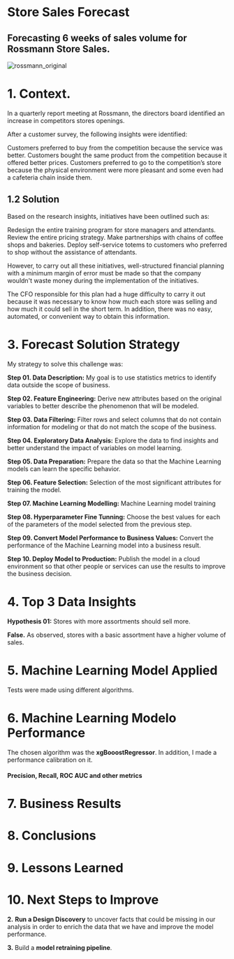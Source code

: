 # Store Sales Forecast

## Forecasting 6 weeks of sales volume for Rossmann Store Sales.

![rossmann_original](https://user-images.githubusercontent.com/72186071/106330645-578b5c00-6262-11eb-9faa-47e8862fe463.jpg)

# 1. Context.

In a quarterly report meeting at Rossmann, the directors board identified an increase in competitors stores openings.

After a customer survey, the following insights were identified:

Customers preferred to buy from the competition because the service was better.
Customers bought the same product from the competition because it offered better prices.
Customers preferred to go to the competition’s store because the physical environment were more pleasant and some even had a cafeteria chain inside them.

## 1.2 Solution

Based on the research insights, initiatives have been outlined such as:

Redesign the entire training program for store managers and attendants.
Review the entire pricing strategy.
Make partnerships with chains of coffee shops and bakeries.
Deploy self-service totems to customers who preferred to shop without the assistance of attendants.

However, to carry out all these initiatives, well-structured financial planning with a minimum margin of error must be made so that the company wouldn't waste money during the implementation of the initiatives.

The CFO responsible for this plan had a huge difficulty to carry it out because it was necessary to know how much each store was selling and how much it could sell in the short term. In addition, there was no easy, automated, or convenient way to obtain this information.


# 3. Forecast Solution Strategy

My strategy to solve this challenge was:

**Step 01. Data Description:** My goal is to use statistics metrics to identify data outside the scope of business.

**Step 02. Feature Engineering:** Derive new attributes based on the original variables to better describe the phenomenon that will be modeled.

**Step 03. Data Filtering:** Filter rows and select columns that do not contain information for modeling or that do not match the scope of the business.

**Step 04. Exploratory Data Analysis:** Explore the data to find insights and better understand the impact of variables on model learning.

**Step 05. Data Preparation:** Prepare the data so that the Machine Learning models can learn the specific behavior.

**Step 06. Feature Selection:** Selection of the most significant attributes for training the model.

**Step 07. Machine Learning Modelling:** Machine Learning model training

**Step 08. Hyperparameter Fine Tunning:** Choose the best values for each of the parameters of the model selected from the previous step.

**Step 09. Convert Model Performance to Business Values:** Convert the performance of the Machine Learning model into a business result.

**Step 10. Deploy Model to Production:** Publish the model in a cloud environment so that other people or services can use the results to improve the business decision.

# 4. Top 3 Data Insights

**Hypothesis 01:** Stores with more assortments should sell more.

**False.** As observed, stores with a basic assortment have a higher volume of sales.


# 5. Machine Learning Model Applied
Tests were made using different algorithms.

# 6. Machine Learning Modelo Performance
The chosen algorithm was the **xgBooostRegressor**. In addition, I made a performance calibration on it.

#### Precision, Recall, ROC AUC and other metrics

# 7. Business Results

# 8. Conclusions

# 9. Lessons Learned

# 10. Next Steps to Improve

**2.** **Run a Design Discovery** to uncover facts that could be missing in our analysis in order to enrich the data that we have and improve the model performance.

**3.** Build a **model retraining pipeline**.



